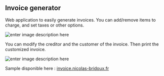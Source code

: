 ## Invoice generator ##

Web application to easily generate invoices. You can add/remove items to charge, and set taxes or other options.

![enter image description here](http://image.noelshack.com/fichiers/2015/17/1430048059-capture-d-ecran-2015-04-26-a-13-28-32.png)

You can modify the creditor and the customer of the invoice. Then print the customized invoice.

![enter image description here](http://image.noelshack.com/fichiers/2015/17/1430048059-capture-d-ecran-2015-04-26-a-13-26-15.png)

Sample disponible here : [invoice.nicolas-bridoux.fr](invoice.nicolas-bridoux.fr)
